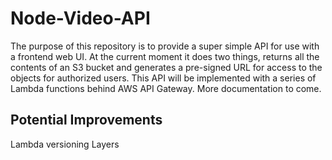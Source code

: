 # Node-Video-API

The purpose of this repository is to provide a super simple API for use with a frontend web UI. At the current moment it does two things, returns all the contents of an S3 bucket and generates a pre-signed URL for access to the objects for authorized users. This API will be implemented with a series of Lambda functions behind AWS API Gateway. More documentation to come.

## Potential Improvements

Lambda versioning
Layers
